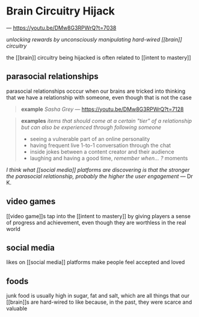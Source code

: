 # Brain Circuitry Hijack

&mdash; <https://youtu.be/DMw8G3RPWrQ?t=7038>

_unlocking rewards by unconsciously manipulating hard-wired [[brain]] circuitry_

the [[brain]] circuitry being hijacked is often related to [[intent to mastery]]

## parasocial relationships

parasocial relationships occcur when our brains are tricked into thinking that we have a relationship with someone, even though that is not the case

> **example** _Sasha Grey_ &mdash; <https://youtu.be/DMw8G3RPWrQ?t=7128>

> **examples** _items that should come at a certain "tier" of a relationship but can also be experienced through following someone_
>
> - seeing a vulnerable part of an online personality
> - having frequent live 1-to-1 conversation through the chat
> - inside jokes between a content creator and their audience
> - laughing and having a good time, _remember when... ?_ moments

_I think what [[social media]] platforms are discovering is that the stronger the parasocial relationship, probably the higher the user engagement_ &mdash; Dr K.

## video games

[[video game]]s tap into the [[intent to mastery]] by giving players a sense of progress and achievement, even though they are worthless in the real world

## social media

likes on [[social media]] platforms make people feel accepted and loved

## foods

junk food is usually high in sugar, fat and salt, which are all things that our [[brain]]s are hard-wired to like because, in the past, they were scarce and valuable
